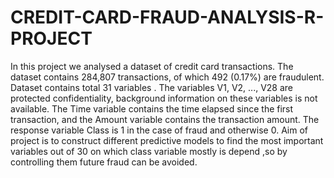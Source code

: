 # CREDIT-CARD-FRAUD-ANALYSIS-R-PROJECT

In this project we analysed a dataset of credit card transactions. The dataset contains 284,807 transactions, of which 492 (0.17%) are fraudulent.
Dataset contains total 31 variables . The variables V1, V2, ..., V28 are  protected confidentiality, background information on these variables is not available. The Time variable contains the time elapsed since the first transaction, and the Amount variable  contains the transaction amount. The response variable Class  is 1 in the case of fraud and  otherwise 0.
Aim of project is  to construct different predictive models to find the most important variables out of 30 on which class variable mostly is depend ,so by controlling them future fraud can be avoided.
